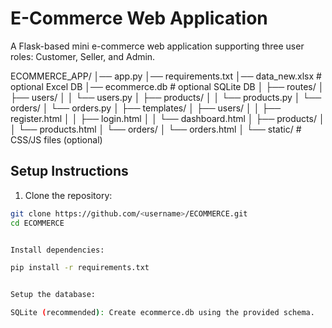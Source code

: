 #  E-Commerce Web Application

A Flask-based mini e-commerce web application supporting three user roles: Customer, Seller, and Admin.

ECOMMERCE_APP/
│── app.py
│── requirements.txt
│── data_new.xlsx # optional Excel DB
│── ecommerce.db # optional SQLite DB
│
├── routes/
│ ├── users/
│ │ └── users.py
│ ├── products/
│ │ └── products.py
│ └── orders/
│ └── orders.py
│
├── templates/
│ ├── users/
│ │ ├── register.html
│ │ ├── login.html
│ │ └── dashboard.html
│ ├── products/
│ │ └── products.html
│ └── orders/
│ └── orders.html
│
└── static/ # CSS/JS files (optional)


## Setup Instructions

1. Clone the repository:
```bash
git clone https://github.com/<username>/ECOMMERCE.git
cd ECOMMERCE


Install dependencies:

pip install -r requirements.txt


Setup the database:

SQLite (recommended): Create ecommerce.db using the provided schema.
